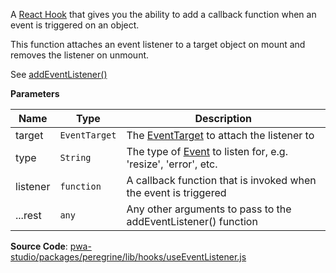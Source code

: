 
A [React Hook](https://reactjs.org/docs/hooks-intro.html) that gives
you the ability to add a callback function when an event is triggered on
an object.

This function attaches an event listener to a target object on mount
and removes the listener on unmount.

See [addEventListener()](https://developer.mozilla.org/en-US/docs/Web/API/EventTarget/addEventListener)

**Parameters**

| Name | Type | Description |
| --- | --- | --- |
| target | `EventTarget` | The [EventTarget](https://developer.mozilla.org/en-US/docs/Web/API/EventTarget) to attach the listener to |
| type | `String` | The type of [Event](https://developer.mozilla.org/en-US/docs/Web/Events) to listen for, e.g. 'resize', 'error', etc. |
| listener | `function` | A callback function that is invoked when the event is triggered |
| ...rest | `any` | Any other arguments to pass to the addEventListener() function |

**Source Code**: [pwa-studio/packages/peregrine/lib/hooks/useEventListener.js](https://github.com/magento/pwa-studio/blob/develop/packages/peregrine/lib/hooks/useEventListener.js)
